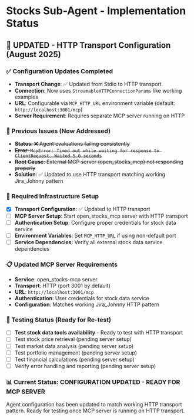 # Stocks Sub-Agent - Implementation Status

## 🔧 UPDATED - HTTP Transport Configuration (August 2025)

### ✅ Configuration Updates Completed
- **Transport Change**: ✅ Updated from Stdio to HTTP transport
- **Connection**: Now uses `StreamableHTTPConnectionParams` like working examples
- **URL**: Configurable via `MCP_HTTP_URL` environment variable (default: `http://localhost:3001/mcp`)
- **Server Requirement**: Requires separate MCP server running on HTTP

### 🚨 Previous Issues (Now Addressed)
- ~~**Status**: ❌ Agent evaluations failing consistently~~
- ~~**Error**: `McpError: Timed out while waiting for response to ClientRequest. Waited 5.0 seconds`~~
- ~~**Root Cause**: External MCP server (open_stocks_mcp) not responding properly~~
- **Solution**: ✅ Updated to use HTTP transport matching working Jira_Johnny pattern

### 🔧 Required Infrastructure Setup
- [x] **Transport Configuration**: ✅ Updated to HTTP transport
- [ ] **MCP Server Setup**: Start open_stocks_mcp server with HTTP transport
- [ ] **Authentication Setup**: Configure proper credentials for stock data service
- [ ] **Environment Variables**: Set `MCP_HTTP_URL` if using non-default port
- [ ] **Service Dependencies**: Verify all external stock data service dependencies

### 📋 Updated MCP Server Requirements
- **Service**: open_stocks-mcp server
- **Transport**: HTTP (port 3001 by default)
- **URL**: `http://localhost:3001/mcp`
- **Authentication**: User credentials for stock data service
- **Configuration**: Matches working Jira_Johnny HTTP pattern

### 🧪 Testing Status (Ready for Re-test)
- [ ] **Test stock data tools availability** - Ready to test with HTTP transport
- [ ] Test stock price retrieval (pending server setup)
- [ ] Test market data analysis (pending server setup)
- [ ] Test portfolio management (pending server setup)
- [ ] Test financial calculations (pending server setup)
- [ ] Verify error handling and reporting (pending server setup)

### 📊 Current Status: CONFIGURATION UPDATED - READY FOR MCP SERVER
Agent configuration has been updated to match working HTTP transport pattern. Ready for testing once MCP server is running on HTTP transport.